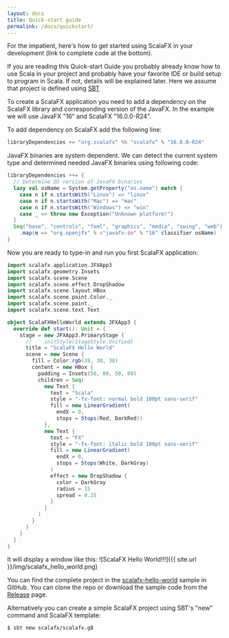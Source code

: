 ```yaml
---
layout: docs
title: Quick-start guide
permalink: /docs/quickstart/
---
```


For the impatient, here's how to get started using ScalaFX in your development (link to complete code at the bottom). 

If you are reading this Quick-start Guide you probably already know how to use Scala in your project and probably have 
your favorite IDE or build setup to program in Scala. If not, details will be explained later. Here we assume that project is defined using [SBT](https://www.scala-sbt.org/)
 
To create a ScalaFX application you need to add a dependency on the ScalaFX library and corresponding version of the JavaFX. In the example we will use JavaFX "16" and ScalaFX "16.0.0-R24".

To add dependency on ScalaFX add the following line:
```scala
libraryDependencies += "org.scalafx" %% "scalafx" % "16.0.0-R24"
```

JavaFX binaries are system dependent. We can detect the current system type and determined needed JavaFX binaries using following code:  
```scala
libraryDependencies ++= {
  // Determine OS version of JavaFX binaries
  lazy val osName = System.getProperty("os.name") match {
    case n if n.startsWith("Linux") => "linux"
    case n if n.startsWith("Mac") => "mac"
    case n if n.startsWith("Windows") => "win"
    case _ => throw new Exception("Unknown platform!")
  }
  Seq("base", "controls", "fxml", "graphics", "media", "swing", "web")
    .map(m => "org.openjfx" % s"javafx-$m" % "16" classifier osName)
}
```


Now you are ready to type-in and run you first ScalaFX application:

```scala
import scalafx.application.JFXApp3
import scalafx.geometry.Insets
import scalafx.scene.Scene
import scalafx.scene.effect.DropShadow
import scalafx.scene.layout.HBox
import scalafx.scene.paint.Color._
import scalafx.scene.paint._
import scalafx.scene.text.Text

object ScalaFXHelloWorld extends JFXApp3 {
  override def start(): Unit = {
    stage = new JFXApp3.PrimaryStage {
      //    initStyle(StageStyle.Unified)
      title = "ScalaFX Hello World"
      scene = new Scene {
        fill = Color.rgb(38, 38, 38)
        content = new HBox {
          padding = Insets(50, 80, 50, 80)
          children = Seq(
            new Text {
              text = "Scala"
              style = "-fx-font: normal bold 100pt sans-serif"
              fill = new LinearGradient(
                endX = 0,
                stops = Stops(Red, DarkRed))
            },
            new Text {
              text = "FX"
              style = "-fx-font: italic bold 100pt sans-serif"
              fill = new LinearGradient(
                endX = 0,
                stops = Stops(White, DarkGray)
              )
              effect = new DropShadow {
                color = DarkGray
                radius = 15
                spread = 0.25
              }
            }
          )
        }
      }
    }
  }
}
```

It will display a window like this:
![ScalaFX Hello World!!!]({{ site.url }}/img/scalafx_hello_world.png)

You can find the complete project in the [scalafx-hello-world](https://github.com/scalafx/scalafx-hello-world) sample in GitHub.
You can clone the repo or download the sample code from the [Release](https://github.com/scalafx/scalafx-hello-world/releases) page.

Alternatively you can create a simple ScalaFX project using SBT's "new" command and ScalaFX template:
```
$ sbt new scalafx/scalafx.g8
```
